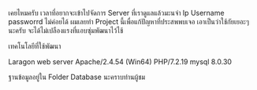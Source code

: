 เคยไหมครับ เวลาที่อยากจะเข้าไปจัดการ Server ที่เราดูแลแล้วมะนจำ Ip Username passworrd ไม่ค่อยได้ ผมเลยทำ Project นี้เพื่อแก้ปัญหาที่ประสพพบเจอ เอาเป็นว่าใช้กัยเยอะๆ นะครับ จะได้ไม่เปลืองแรงที่แอบซุ่มพัฒนาไว้ไช้

เทคโนโลยีที่ใช้พัฒนา

Laragon web server
Apache/2.4.54 (Win64)  PHP/7.2.19
mysql 8.0.30 

ฐานข้อมูลอยู่ใน Folder Database นะคราบท่านผู้ชม
